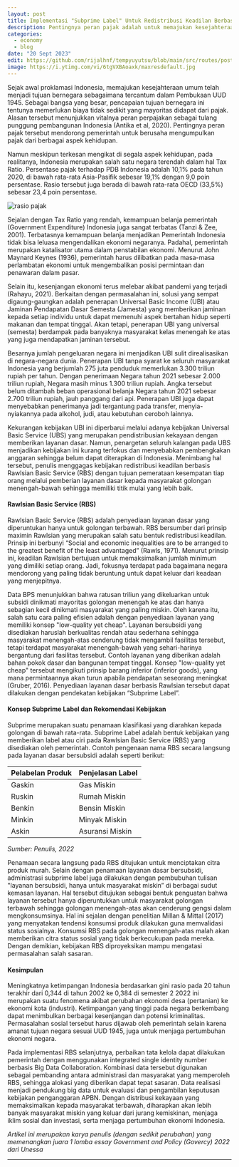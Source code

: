 ```yaml
---
layout: post
title: Implementasi "Subprime Label" Untuk Redistribusi Keadilan Berbasis Rawlsian Basic Service
description: Pentingnya peran pajak adalah untuk memajukan kesejahteraan umum yang pada akhirnya mendorong pemerintah untuk berusaha mengumpulkan pajak dari berbagai aspek kehidupan. Namun meskipun terkesan mengikat di segala aspek kehidupan, pada realitanya, Indonesia merupakan salah satu negara terendah dalam hal Tax Ratio.
categories:
  - economy
  - blog
date: "20 Sept 2023"
edit: https://github.com/rijalhnf/tempyuyutsu/blob/main/src/routes/posts/post1/%2Bpage.md
image: https://i.ytimg.com/vi/6tgVXBAoaxk/maxresdefault.jpg
---
```

Sejak awal proklamasi Indonesia, memajukan kesejahteraan umum telah menjadi tujuan bernegara sebagaimana tercantum dalam Pembukaan UUD 1945. Sebagai bangsa yang besar, pencapaian tujuan bernegara ini tentunya memerlukan biaya tidak sedikit yang mayoritas didapat dari pajak. Alasan tersebut menunjukkan vitalnya peran perpajakan sebagai tulang punggung pembangunan Indonesia (Antika et al, 2020). Pentingnya peran pajak tersebut mendorong pemerintah untuk berusaha mengumpulkan pajak dari berbagai aspek kehidupan.

Namun meskipun terkesan mengikat di segala aspek kehidupan, pada realitanya, Indonesia merupakan salah satu negara terendah dalam hal Tax Ratio. Persentase pajak terhadap PDB Indonesia adalah 10,1% pada tahun 2020, di bawah rata-rata Asia-Pasifik sebesar 19,1% dengan 9,0 poin persentase. Rasio tersebut juga berada di bawah rata-rata OECD (33,5%) sebesar 23,4 poin persentase.

<img src="/images/image1.jpg" alt="rasio pajak">


Sejalan dengan Tax Ratio yang rendah, kemampuan belanja pemerintah (Government Expenditure) Indonesia juga sangat terbatas (Tanzi & Zee, 2001). Terbatasnya kemampuan belanja menjadikan Pemerintah Indonesia tidak bisa leluasa mengendalikan ekonomi negaranya. Padahal, pemerintah merupakan katalisator utama dalam penstabilan ekonomi. Menurut John Maynard Keynes (1936), pemerintah harus dilibatkan pada masa-masa perlambatan ekonomi untuk mengembalikan posisi permintaan dan penawaran dalam pasar. 

Selain itu, kesenjangan ekonomi terus melebar akibat pandemi yang terjadi (Rahayu, 2021). Berkaitan dengan permasalahan ini, solusi yang sempat digaung-gaungkan adalah penerapan Universal Basic Income (UBI) atau Jaminan Pendapatan Dasar Semesta (Jamesta) yang memberikan jaminan kepada setiap individu untuk dapat memenuhi aspek bertahan hidup seperti makanan dan tempat tinggal. Akan tetapi, penerapan UBI yang universal (semesta) berdampak pada banyaknya masyarakat kelas menengah ke atas yang juga mendapatkan jaminan tersebut.

Besarnya jumlah pengeluaran negara ini menjadikan UBI sulit direalisasikan di negara-negara dunia. Penerapan UBI tanpa syarat ke seluruh masyarakat Indonesia yang berjumlah 275 juta penduduk memerlukan 3.300 triliun rupiah per tahun. Dengan penerimaan Negara tahun 2021 sebesar 2.000 triliun rupiah, Negara masih minus 1.300 triliun rupiah. Angka tersebut belum ditambah beban operasional belanja Negara tahun 2021 sebesar 2.700 triliun rupiah, jauh panggang dari api. Penerapan UBI juga dapat menyebabkan penerimanya jadi tergantung pada transfer, menyia-nyiakannya pada alkohol, judi, atau kebutuhan ceroboh lainnya.

Kekurangan kebijakan UBI ini diperbarui melalui adanya kebijakan Universal Basic Service (UBS) yang merupakan pendistribusian kekayaan dengan memberikan layanan dasar. Namun, penargetan seluruh kalangan pada UBS menjadikan kebijakan ini kurang terfokus dan menyebabkan pembengkakan anggaran sehingga belum dapat diterapkan di Indonesia. Menimbang hal tersebut, penulis menggagas kebijakan redistribusi keadilan berbasis Rawlsian Basic Service (RBS) dengan tujuan pemerataan kesempatan tiap orang melalui pemberian layanan dasar kepada masyarakat golongan menengah-bawah sehingga memiliki titik mulai yang lebih baik. 

#### Rawlsian Basic Service (RBS) 

Rawlsian Basic Service (RBS) adalah penyediaan layanan dasar yang diperuntukan hanya untuk golongan terbawah. RBS bersumber dari prinsip maximin Rawlsian yang merupakan salah satu bentuk redistribusi keadilan. Prinsip ini berbunyi “Social and economic inequalities are to be arranged to the greatest benefit of the least advantaged” (Rawls, 1971). Menurut prinsip ini, keadilan Rawlsian bertujuan untuk memaksimalkan jumlah minimum yang dimiliki setiap orang. Jadi, fokusnya terdapat pada bagaimana negara mendorong yang paling tidak beruntung untuk dapat keluar dari keadaan yang menjepitnya.

Data BPS menunjukkan bahwa ratusan triliun yang dikeluarkan untuk subsidi dinikmati mayoritas golongan menengah ke atas dan hanya sebagian kecil dinikmati masyarakat yang paling miskin. Oleh karena itu, salah satu cara paling efisien adalah dengan penyediaan layanan yang memiliki konsep "low-quality yet cheap". Layanan bersubsidi yang disediakan haruslah berkualitas rendah atau sederhana sehingga masyarakat menengah-atas cenderung tidak mengambil fasilitas tersebut, tetapi terdapat masyarakat menengah-bawah yang sehari-harinya bergantung dari fasilitas tersebut. Contoh layanan yang diberikan adalah bahan pokok dasar dan bangunan tempat tinggal. Konsep "low-quality yet cheap" tersebut mengikuti prinsip barang inferior (inferior goods), yang mana permintaannya akan turun apabila pendapatan seseorang meningkat (Gruber, 2016). Penyediaan layanan dasar berbasis Rawlsian tersebut dapat dilakukan dengan pendekatan kebijakan “Subprime Label”.

#### Konsep Subprime Label dan Rekomendasi Kebijakan
Subprime merupakan suatu penamaan klasifikasi yang diarahkan kepada golongan di bawah rata-rata. Subprime Label adalah bentuk kebijakan yang memberikan label atau ciri pada Rawlsian Basic Service (RBS) yang disediakan oleh pemerintah. Contoh pengenaan nama RBS secara langsung pada layanan dasar bersubsidi adalah seperti berikut:

<table>
  <thead>
    <tr>
      <th>Pelabelan Produk</th>
      <th>Penjelasan Label</th>
    </tr>
  </thead>
  <tbody>
    <tr>
      <td>Gaskin</td>
      <td>Gas Miskin</td>
    </tr>
    <tr>
      <td>Ruskin</td>
      <td>Rumah Miskin</td>
    </tr>
    <tr>
      <td>Benkin</td>
      <td>Bensin Miskin</td>
    </tr>
    <tr>
      <td>Minkin</td>
      <td>Minyak Miskin</td>
    </tr>
    <tr>
      <td>Askin</td>
      <td>Asuransi Miskin</td>
    </tr>
  </tbody>
</table>

_Sumber: Penulis, 2022_

Penamaan secara langsung pada RBS ditujukan untuk menciptakan citra produk murah. Selain dengan penamaan layanan dasar bersubsidi, administrasi subprime label juga dilakukan dengan pembubuhan tulisan "layanan bersubsidi, hanya untuk masyarakat miskin” di berbagai sudut kemasan layanan. Hal tersebut ditujukan sebagai bentuk penguatan bahwa layanan tersebut hanya diperuntukkan untuk masyarakat golongan terbawah sehingga golongan menengah-atas akan cenderung gengsi dalam mengkonsumsinya. Hal ini sejalan dengan penelitian Millan & Mittal (2017) yang menyatakan tendensi konsumsi produk dilakukan guna memvalidasi status sosialnya. Konsumsi RBS pada golongan menengah-atas malah akan memberikan citra status sosial yang tidak berkecukupan pada mereka. Dengan demikian, kebijakan RBS diproyeksikan mampu mengatasi permasalahan salah sasaran.

#### Kesimpulan
Meningkatnya ketimpangan Indonesia berdasarkan gini rasio pada 20 tahun terakhir dari 0,344 di tahun 2002 ke 0,384 di semester 2 2022 ini merupakan suatu fenomena akibat perubahan ekonomi desa (pertanian) ke ekonomi kota (industri). Ketimpangan yang tinggi pada negara berkembang dapat menimbulkan berbagai kesenjangan dan potensi kriminalitas. Permasalahan sosial tersebut harus dijawab oleh pemerintah selain karena amanat tujuan negara sesuai UUD 1945, juga untuk menjaga pertumbuhan ekonomi negara. 

Pada implementasi RBS selanjutnya, perbaikan tata kelola dapat dilakukan pemerintah dengan menggunakan integrated single identity number berbasis Big Data Collaboration. Kombinasi data tersebut digunakan sebagai pembanding antara administrasi dan masyarakat yang memperoleh RBS, sehingga alokasi yang diberikan dapat tepat sasaran. Data realisasi menjadi pendukung big data untuk evaluasi dan pengambilan keputusan kebijakan penganggaran APBN.
Dengan distribusi kekayaan yang memaksimalkan kepada masyarakat terbawah, diharapkan akan lebih banyak masyarakat miskin yang keluar dari jurang kemiskinan, menjaga iklim sosial dan investasi, serta menjaga pertumbuhan ekonomi Indonesia.

_Artikel ini merupakan karya penulis (dengan sedikit perubahan) yang memenangkan juara 1 lomba essay Government and Policy (Govercy) 2022 dari Unessa_

---
